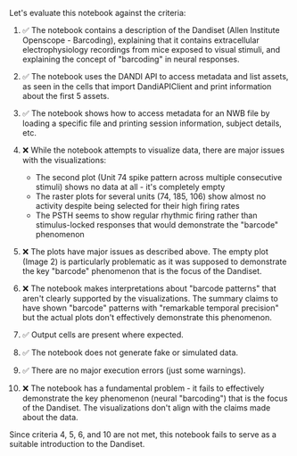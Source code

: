 Let's evaluate this notebook against the criteria:

1. ✅ The notebook contains a description of the Dandiset (Allen Institute Openscope - Barcoding), explaining that it contains extracellular electrophysiology recordings from mice exposed to visual stimuli, and explaining the concept of "barcoding" in neural responses.

2. ✅ The notebook uses the DANDI API to access metadata and list assets, as seen in the cells that import DandiAPIClient and print information about the first 5 assets.

3. ✅ The notebook shows how to access metadata for an NWB file by loading a specific file and printing session information, subject details, etc.

4. ❌ While the notebook attempts to visualize data, there are major issues with the visualizations:
   - The second plot (Unit 74 spike pattern across multiple consecutive stimuli) shows no data at all - it's completely empty
   - The raster plots for several units (74, 185, 106) show almost no activity despite being selected for their high firing rates
   - The PSTH seems to show regular rhythmic firing rather than stimulus-locked responses that would demonstrate the "barcode" phenomenon

5. ❌ The plots have major issues as described above. The empty plot (Image 2) is particularly problematic as it was supposed to demonstrate the key "barcode" phenomenon that is the focus of the Dandiset.

6. ❌ The notebook makes interpretations about "barcode patterns" that aren't clearly supported by the visualizations. The summary claims to have shown "barcode" patterns with "remarkable temporal precision" but the actual plots don't effectively demonstrate this phenomenon.

7. ✅ Output cells are present where expected.

8. ✅ The notebook does not generate fake or simulated data.

9. ✅ There are no major execution errors (just some warnings).

10. ❌ The notebook has a fundamental problem - it fails to effectively demonstrate the key phenomenon (neural "barcoding") that is the focus of the Dandiset. The visualizations don't align with the claims made about the data.

Since criteria 4, 5, 6, and 10 are not met, this notebook fails to serve as a suitable introduction to the Dandiset.